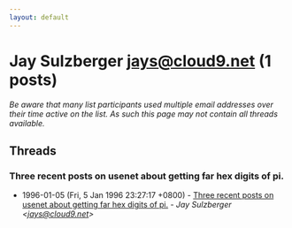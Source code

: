 ```yaml
---
layout: default
---
```


# Jay Sulzberger <jays@cloud9.net> (1 posts)

_Be aware that many list participants used multiple email addresses over their time active on the list. As such this page may not contain all threads available._

## Threads

### Three recent posts on usenet about getting far hex digits of pi.
+ 1996-01-05 (Fri, 5 Jan 1996 23:27:17 +0800) - [Three recent posts on usenet about getting far hex digits of pi.](/archive/1996/01/b96b85c35b1e34d78ff077a7968960193b3e5b93122a3fb91d2fcc53ebec44c8) - _Jay Sulzberger \<jays@cloud9.net\>_

